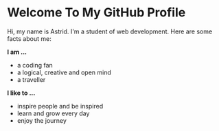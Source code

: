 # Welcome To My GitHub Profile

Hi, my name is Astrid. I'm a student of web development. 
Here are some facts about me: 

**I am ...**
- a coding fan
- a logical, creative and open mind
- a traveller

**I like to ...**
- inspire people and be inspired
- learn and grow every day
- enjoy the journey

